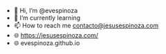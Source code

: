 - 👋 Hi, I’m @evespinoza
- 🌱 I’m currently learning
- 📫 How to reach me contacto@jesusespinoza.com
- 🌐 https://jesusespinoza.com/
- 🌐 evespinoza.github.io
